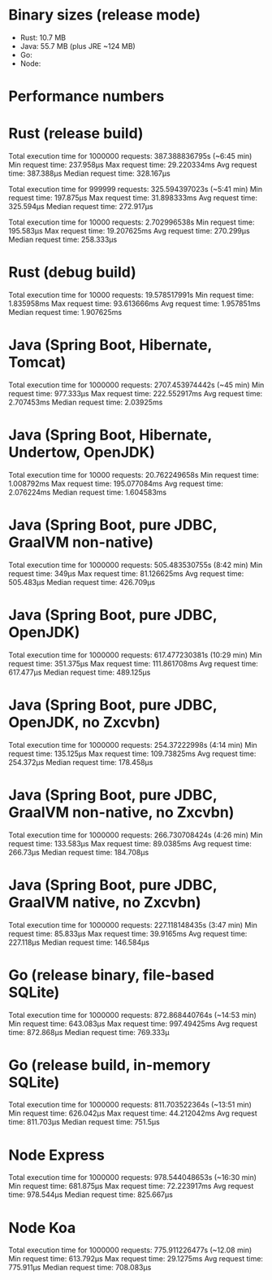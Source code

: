 # Binary sizes (release mode)
- Rust: 10.7 MB
- Java: 55.7 MB (plus JRE ~124 MB)
- Go:
- Node: 

# Performance numbers


# Rust (release build)
Total execution time for 1000000 requests: 387.388836795s (~6:45 min)
Min request time: 237.958µs
Max request time: 29.220334ms
Avg request time: 387.388µs
Median request time: 328.167µs

Total execution time for 999999 requests: 325.594397023s (~5:41 min)
Min request time: 197.875µs
Max request time: 31.898333ms
Avg request time: 325.594µs
Median request time: 272.917µs

Total execution time for 10000 requests: 2.702996538s
Min request time: 195.583µs
Max request time: 19.207625ms
Avg request time: 270.299µs
Median request time: 258.333µs

# Rust (debug build)
Total execution time for 10000 requests: 19.578517991s
Min request time: 1.835958ms
Max request time: 93.613666ms
Avg request time: 1.957851ms
Median request time: 1.907625ms


# Java (Spring Boot, Hibernate, Tomcat)
Total execution time for 1000000 requests: 2707.453974442s (~45 min)
Min request time: 977.333µs
Max request time: 222.552917ms
Avg request time: 2.707453ms
Median request time: 2.03925ms

# Java (Spring Boot, Hibernate, Undertow, OpenJDK)
Total execution time for 10000 requests: 20.762249658s
Min request time: 1.008792ms
Max request time: 195.077084ms
Avg request time: 2.076224ms
Median request time: 1.604583ms

# Java (Spring Boot, pure JDBC, GraalVM non-native)
Total execution time for 1000000 requests: 505.483530755s (8:42 min)
Min request time: 349µs
Max request time: 81.126625ms
Avg request time: 505.483µs
Median request time: 426.709µs

# Java (Spring Boot, pure JDBC, OpenJDK)
Total execution time for 1000000 requests: 617.477230381s (10:29 min)
Min request time: 351.375µs
Max request time: 111.861708ms
Avg request time: 617.477µs
Median request time: 489.125µs

# Java (Spring Boot, pure JDBC, OpenJDK, no Zxcvbn)
Total execution time for 1000000 requests: 254.37222998s (4:14 min)
Min request time: 135.125µs
Max request time: 109.73825ms
Avg request time: 254.372µs
Median request time: 178.458µs

# Java (Spring Boot, pure JDBC, GraalVM non-native, no Zxcvbn)
Total execution time for 1000000 requests: 266.730708424s (4:26 min)
Min request time: 133.583µs
Max request time: 89.0385ms
Avg request time: 266.73µs
Median request time: 184.708µs

# Java (Spring Boot, pure JDBC, GraalVM native, no Zxcvbn)
Total execution time for 1000000 requests: 227.118148435s (3:47 min)
Min request time: 85.833µs
Max request time: 39.9165ms
Avg request time: 227.118µs
Median request time: 146.584µs


# Go (release binary, file-based SQLite)
Total execution time for 1000000 requests: 872.868440764s (~14:53 min)
Min request time: 643.083µs
Max request time: 997.49425ms
Avg request time: 872.868µs
Median request time: 769.333µ

# Go (release build, in-memory SQLite)
Total execution time for 1000000 requests: 811.703522364s (~13:51 min)
Min request time: 626.042µs
Max request time: 44.212042ms
Avg request time: 811.703µs
Median request time: 751.5µs

# Node Express 
Total execution time for 1000000 requests: 978.544048653s (~16:30 min)
Min request time: 681.875µs
Max request time: 72.223917ms
Avg request time: 978.544µs
Median request time: 825.667µs

# Node Koa
Total execution time for 1000000 requests: 775.911226477s (~12.08 min)
Min request time: 613.792µs
Max request time: 29.1275ms
Avg request time: 775.911µs
Median request time: 708.083µs
